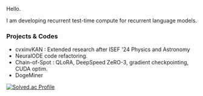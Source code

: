 Hello.

I am developing recurrent test-time compute for recurrent language models.

### Projects & Codes
- cvxinvKAN : Extended research after ISEF '24 Physics and Astronomy
- NeuralODE code refactoring.
- Chain-of-Spot : QLoRA, DeepSpeed ZeRO-3, gradient checkpointing, CUDA optim.
- DogeMiner

[![Solved.ac Profile](http://mazassumnida.wtf/api/v2/generate_badge?boj=bllacovvqso)](https://solved.ac/bllacovvqso/)
